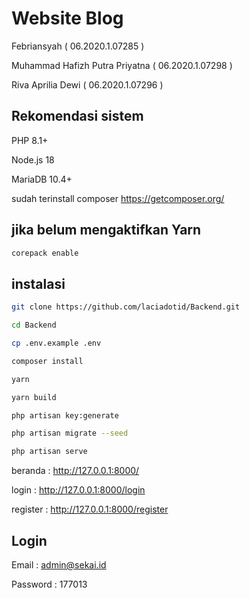 # Website Blog

Febriansyah ( 06.2020.1.07285 )

Muhammad Hafizh Putra Priyatna ( 06.2020.1.07298 )

Riva Aprilia Dewi ( 06.2020.1.07296 )

## Rekomendasi sistem

PHP 8.1+

Node.js 18

MariaDB 10.4+

sudah terinstall composer
<https://getcomposer.org/>

## jika belum mengaktifkan Yarn

```bash
corepack enable
```

## instalasi

```bash
git clone https://github.com/laciadotid/Backend.git
```

```bash
cd Backend
```

```bash
cp .env.example .env
```

```bash
composer install
```

```bash
yarn
```

```bash
yarn build
```

```bash
php artisan key:generate
```

```bash
php artisan migrate --seed
```

```bash
php artisan serve
```

beranda : <http://127.0.0.1:8000/>

login : <http://127.0.0.1:8000/login>

register : <http://127.0.0.1:8000/register>

## Login

Email : admin@sekai.id

Password : 177013
